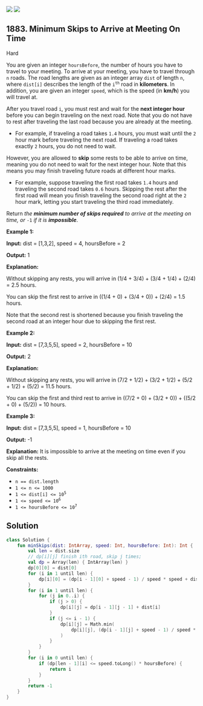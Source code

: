 [![](https://img.shields.io/github/stars/javadev/LeetCode-in-Kotlin?label=Stars&style=flat-square)](https://github.com/javadev/LeetCode-in-Kotlin)
[![](https://img.shields.io/github/forks/javadev/LeetCode-in-Kotlin?label=Fork%20me%20on%20GitHub%20&style=flat-square)](https://github.com/javadev/LeetCode-in-Kotlin/fork)

## 1883\. Minimum Skips to Arrive at Meeting On Time

Hard

You are given an integer `hoursBefore`, the number of hours you have to travel to your meeting. To arrive at your meeting, you have to travel through `n` roads. The road lengths are given as an integer array `dist` of length `n`, where `dist[i]` describes the length of the <code>i<sup>th</sup></code> road in **kilometers**. In addition, you are given an integer `speed`, which is the speed (in **km/h**) you will travel at.

After you travel road `i`, you must rest and wait for the **next integer hour** before you can begin traveling on the next road. Note that you do not have to rest after traveling the last road because you are already at the meeting.

*   For example, if traveling a road takes `1.4` hours, you must wait until the `2` hour mark before traveling the next road. If traveling a road takes exactly `2` hours, you do not need to wait.

However, you are allowed to **skip** some rests to be able to arrive on time, meaning you do not need to wait for the next integer hour. Note that this means you may finish traveling future roads at different hour marks.

*   For example, suppose traveling the first road takes `1.4` hours and traveling the second road takes `0.6` hours. Skipping the rest after the first road will mean you finish traveling the second road right at the `2` hour mark, letting you start traveling the third road immediately.

Return _the **minimum number of skips required** to arrive at the meeting on time, or_ `-1` _if it is **impossible**_.

**Example 1:**

**Input:** dist = [1,3,2], speed = 4, hoursBefore = 2

**Output:** 1

**Explanation:**

Without skipping any rests, you will arrive in (1/4 + 3/4) + (3/4 + 1/4) + (2/4) = 2.5 hours.

You can skip the first rest to arrive in ((1/4 + 0) + (3/4 + 0)) + (2/4) = 1.5 hours.

Note that the second rest is shortened because you finish traveling the second road at an integer hour due to skipping the first rest. 

**Example 2:**

**Input:** dist = [7,3,5,5], speed = 2, hoursBefore = 10

**Output:** 2

**Explanation:**

Without skipping any rests, you will arrive in (7/2 + 1/2) + (3/2 + 1/2) + (5/2 + 1/2) + (5/2) = 11.5 hours.

You can skip the first and third rest to arrive in ((7/2 + 0) + (3/2 + 0)) + ((5/2 + 0) + (5/2)) = 10 hours. 

**Example 3:**

**Input:** dist = [7,3,5,5], speed = 1, hoursBefore = 10

**Output:** -1

**Explanation:** It is impossible to arrive at the meeting on time even if you skip all the rests. 

**Constraints:**

*   `n == dist.length`
*   `1 <= n <= 1000`
*   <code>1 <= dist[i] <= 10<sup>5</sup></code>
*   <code>1 <= speed <= 10<sup>6</sup></code>
*   <code>1 <= hoursBefore <= 10<sup>7</sup></code>

## Solution

```kotlin
class Solution {
    fun minSkips(dist: IntArray, speed: Int, hoursBefore: Int): Int {
        val len = dist.size
        // dp[i][j] finish ith road, skip j times;
        val dp = Array(len) { IntArray(len) }
        dp[0][0] = dist[0]
        for (i in 1 until len) {
            dp[i][0] = (dp[i - 1][0] + speed - 1) / speed * speed + dist[i]
        }
        for (i in 1 until len) {
            for (j in 0..i) {
                if (j > 0) {
                    dp[i][j] = dp[i - 1][j - 1] + dist[i]
                }
                if (j <= i - 1) {
                    dp[i][j] = Math.min(
                        dp[i][j], (dp[i - 1][j] + speed - 1) / speed * speed + dist[i],
                    )
                }
            }
        }
        for (i in 0 until len) {
            if (dp[len - 1][i] <= speed.toLong() * hoursBefore) {
                return i
            }
        }
        return -1
    }
}
```